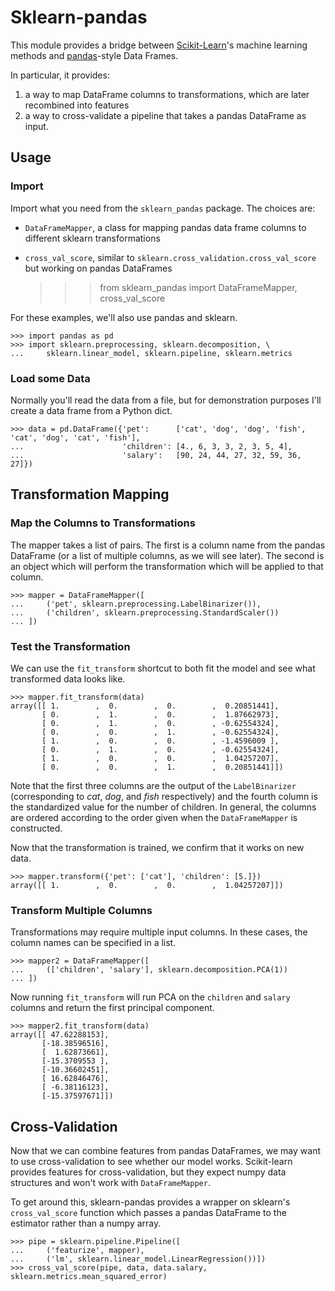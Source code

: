 
Sklearn-pandas
==============

This module provides a bridge between [Scikit-Learn](http://scikit-learn.org/stable/)'s machine learning methods and [pandas](http://pandas.pydata.org/)-style Data Frames.

In particular, it provides:
1. a way to map DataFrame columns to transformations, which are later recombined into features
2. a way to cross-validate a pipeline that takes a pandas DataFrame as input.

Usage
-----

### Import

Import what you need from the `sklearn_pandas` package. The choices are:
* `DataFrameMapper`, a class for mapping pandas data frame columns to different sklearn transformations
* `cross_val_score`, similar to `sklearn.cross_validation.cross_val_score` but working on pandas DataFrames

    >>> from sklearn_pandas import DataFrameMapper, cross_val_score

For these examples, we'll also use pandas and sklearn.

    >>> import pandas as pd
    >>> import sklearn.preprocessing, sklearn.decomposition, \
    ...     sklearn.linear_model, sklearn.pipeline, sklearn.metrics

### Load some Data

Normally you'll read the data from a file, but for demonstration purposes I'll create a data frame from a Python dict.

    >>> data = pd.DataFrame({'pet':      ['cat', 'dog', 'dog', 'fish', 'cat', 'dog', 'cat', 'fish'],
    ...                      'children': [4., 6, 3, 3, 2, 3, 5, 4],
    ...                      'salary':   [90, 24, 44, 27, 32, 59, 36, 27]})

Transformation Mapping
----------------------

### Map the Columns to Transformations

The mapper takes a list of pairs. The first is a column name from the pandas DataFrame (or a list of multiple columns, as we will see later). The second is an object which will perform the transformation which will be applied to that column.

    >>> mapper = DataFrameMapper([
    ...     ('pet', sklearn.preprocessing.LabelBinarizer()),
    ...     ('children', sklearn.preprocessing.StandardScaler())
    ... ])


### Test the Transformation

We can use the `fit_transform` shortcut to both fit the model and see what transformed data looks like.

    >>> mapper.fit_transform(data)
    array([[ 1.        ,  0.        ,  0.        ,  0.20851441],
           [ 0.        ,  1.        ,  0.        ,  1.87662973],
           [ 0.        ,  1.        ,  0.        , -0.62554324],
           [ 0.        ,  0.        ,  1.        , -0.62554324],
           [ 1.        ,  0.        ,  0.        , -1.4596009 ],
           [ 0.        ,  1.        ,  0.        , -0.62554324],
           [ 1.        ,  0.        ,  0.        ,  1.04257207],
           [ 0.        ,  0.        ,  1.        ,  0.20851441]])

Note that the first three columns are the output of the `LabelBinarizer` (corresponding to _cat_, _dog_, and _fish_ respectively) and the fourth column is the standardized value for the number of children. In general, the columns are ordered according to the order given when the `DataFrameMapper` is constructed.

Now that the transformation is trained, we confirm that it works on new data.

    >>> mapper.transform({'pet': ['cat'], 'children': [5.]})
    array([[ 1.        ,  0.        ,  0.        ,  1.04257207]])

### Transform Multiple Columns

Transformations may require multiple input columns. In these cases, the column names can be specified in a list.

    >>> mapper2 = DataFrameMapper([
    ...     (['children', 'salary'], sklearn.decomposition.PCA(1))
    ... ])
    
Now running `fit_transform` will run PCA on the `children` and `salary` columns and return the first principal component.

    >>> mapper2.fit_transform(data)
    array([[ 47.62288153],
           [-18.38596516],
           [  1.62873661],
           [-15.3709553 ],
           [-10.36602451],
           [ 16.62846476],
           [ -6.38116123],
           [-15.37597671]])

Cross-Validation
----------------

Now that we can combine features from pandas DataFrames, we may want to use cross-validation to see whether our model works. Scikit-learn provides features for cross-validation, but they expect numpy data structures and won't work with `DataFrameMapper`.

To get around this, sklearn-pandas provides a wrapper on sklearn's `cross_val_score` function which passes a pandas DataFrame to the estimator rather than a numpy array.

    >>> pipe = sklearn.pipeline.Pipeline([
    ...     ('featurize', mapper),
    ...     ('lm', sklearn.linear_model.LinearRegression())])
    >>> cross_val_score(pipe, data, data.salary, sklearn.metrics.mean_squared_error)

